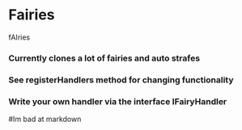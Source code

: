 # Fairies
fAIries

### Currently clones a lot of fairies and auto strafes
### See registerHandlers method for changing functionality
### Write your own handler via the interface IFairyHandler
#Im bad at markdown
